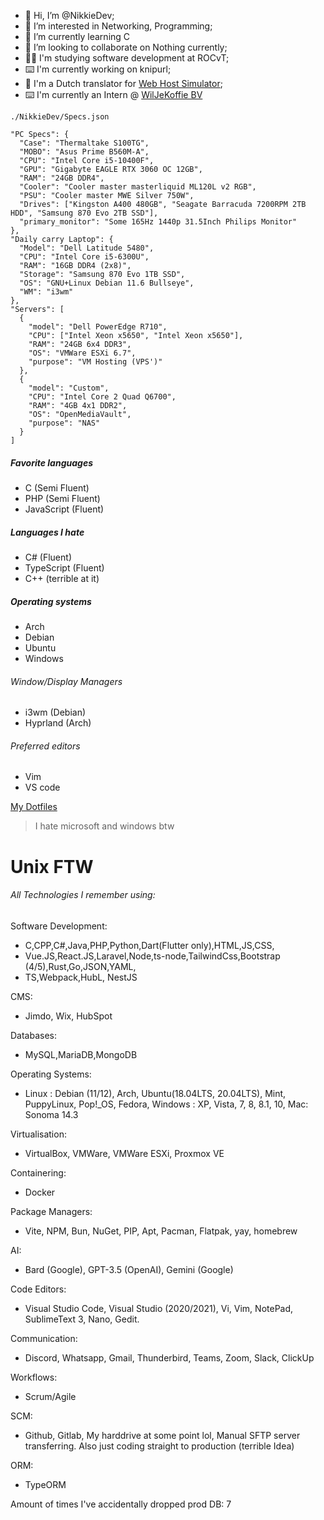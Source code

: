 - 👋 Hi, I’m @NikkieDev;
- 👀 I’m interested in Networking, Programming;
- 🌱 I’m currently learning C
- 💞️ I’m looking to collaborate on Nothing currently;
- 👩‍🎓 I'm studying software development at ROCvT;
- ⌨️ I'm currently working on knipurl;
- 💬 I'm a Dutch translator for [Web Host Simulator](https://ko-fi.com/WebHostSimulator);
- ⌨️ I'm currently an Intern @ [WilJeKoffie BV](https://wiljekoffie.com)
  
`./NikkieDev/Specs.json`
```
"PC Specs": {
  "Case": "Thermaltake S100TG",
  "MOBO": "Asus Prime B560M-A",
  "CPU": "Intel Core i5-10400F",
  "GPU": "Gigabyte EAGLE RTX 3060 OC 12GB",
  "RAM": "24GB DDR4",
  "Cooler": "Cooler master masterliquid ML120L v2 RGB",
  "PSU": "Cooler master MWE Silver 750W",
  "Drives": ["Kingston A400 480GB", "Seagate Barracuda 7200RPM 2TB HDD", "Samsung 870 Evo 2TB SSD"],
  "primary_monitor": "Some 165Hz 1440p 31.5Inch Philips Monitor"
},
"Daily carry Laptop": {
  "Model": "Dell Latitude 5480",
  "CPU": "Intel Core i5-6300U",
  "RAM": "16GB DDR4 (2x8)",
  "Storage": "Samsung 870 Evo 1TB SSD",
  "OS": "GNU+Linux Debian 11.6 Bullseye",
  "WM": "i3wm"
},
"Servers": [
  {
    "model": "Dell PowerEdge R710",
    "CPU": ["Intel Xeon x5650", "Intel Xeon x5650"],
    "RAM": "24GB 6x4 DDR3",
    "OS": "VMWare ESXi 6.7",
    "purpose": "VM Hosting (VPS')"
  },
  {
    "model": "Custom",
    "CPU": "Intel Core 2 Quad Q6700",
    "RAM": "4GB 4x1 DDR2",
    "OS": "OpenMediaVault",
    "purpose": "NAS"
  }
]
```

##### Favorite languages
* C (Semi Fluent)
* PHP (Semi Fluent)
* JavaScript (Fluent)


##### Languages I hate
* C# (Fluent)
* TypeScript (Fluent)
* C++ (terrible at it)

##### Operating systems
* Arch
* Debian
* Ubuntu
* Windows

###### Window/Display Managers
* i3wm (Debian)
* Hyprland (Arch)

###### Preferred editors
* Vim
* VS code

[My Dotfiles](https://github.com/NikkieDev/dotfiles)

> I hate microsoft and windows btw
# Unix FTW


###### All Technologies I remember using:
Software Development:
  * C,CPP,C#,Java,PHP,Python,Dart(Flutter only),HTML,JS,CSS,
  * Vue.JS,React.JS,Laravel,Node,ts-node,TailwindCss,Bootstrap (4/5),Rust,Go,JSON,YAML,
  * TS,Webpack,HubL, NestJS


CMS:
  * Jimdo, Wix, HubSpot


Databases:  
  * MySQL,MariaDB,MongoDB


Operating Systems:  
  * Linux : Debian (11/12), Arch, Ubuntu(18.04LTS, 20.04LTS), Mint, PuppyLinux, Pop!_OS, Fedora, Windows : XP, Vista, 7, 8, 8.1, 10, Mac: Sonoma 14.3


Virtualisation:  
  * VirtualBox, VMWare, VMWare ESXi, Proxmox VE


Containering:
  * Docker


Package Managers:  
  * Vite, NPM, Bun, NuGet, PIP, Apt, Pacman, Flatpak, yay, homebrew  


AI:  
  * Bard (Google), GPT-3.5 (OpenAI), Gemini (Google)  


Code Editors:  
  * Visual Studio Code, Visual Studio (2020/2021), Vi, Vim, NotePad, SublimeText 3, Nano, Gedit.  


Communication:
  * Discord, Whatsapp, Gmail, Thunderbird, Teams, Zoom, Slack, ClickUp


Workflows:
  * Scrum/Agile


SCM:  
  * Github, Gitlab, My harddrive at some point lol, Manual SFTP server transferring. Also just coding straight to production (terrible Idea)


ORM:
  * TypeORM

Amount of times I've accidentally dropped prod DB: 7

